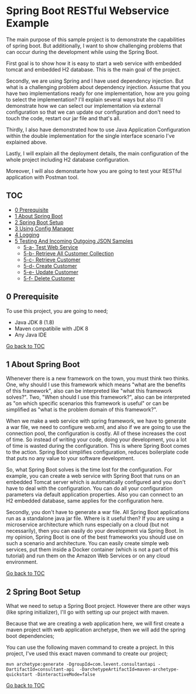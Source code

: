 Spring Boot RESTful Webservice Example
======================================
The main purpose of this sample project is to demonstrate the capabilities of spring boot.
But additionally, I want to show challenging problems that can occur during the development
while using the Spring Boot. 

First goal is to show how it is easy to start a web service with embedded tomcat and embedded
H2 database. This is the main goal of the project.

Secondly, we are using Spring and I have used dependency injection. But what is a challenging
problem about dependency injection. Assume that you have two implementations ready for one
implementation, how are you going to select the implementation? I'll explain several ways but
also I'll demonstrate how we can select our implementation via external configuration so that
we can update our configuration and don't need to touch the code, restart our jar file and
that's all.

Thirdly, I also have demonstrated how to use Java Application Configuration within the double
implementation for the single interface scenario I've explained above.

Lastly, I will explain all the deployment details, the main configuration of the whole project
including H2 database configuration.

Moreover, I will also demonstarte how you are going to test your RESTful application with
Postman tool.

TOC
---
- [0 Prerequisite](#0-prerequisite) <br/>
- [1 About Spring Boot](#1-about-spring-boot) <br/>
- [2 Spring Boot Setup](#2-spring-boot-setup) <br/>
- [3 Using Config Manager](#3-using-config-manager) <br/>
- [4 Logging](#4-logging) <br/>
- [5 Testing And Incoming Outgoing JSON Samples](#5-testing-and-incoming-outgoing-json-samples) <br/>
  * [5-a- Test Web Service](#5-a-test-web-service) <br/>
  * [5-b- Retrieve All Customer Collection](#5-b-retrieve-all-customer-collection) <br/>
  * [5-c- Retrieve Customer](#5-c-retrieve-customer) <br/>
  * [5-d- Create Customer](#5-d-create-customer) <br/>
  * [5-e- Update Customer](#5-e-update-customer) <br/>
  * [5-f- Delete Customer](#5-f-delete-customer) <br/>
  
 0 Prerequisite
---------------
To use this project, you are going to need;

- Java JDK 8 (1.8)
- Maven compatibile with JDK 8
- Any Java IDE

[Go back to TOC](#toc)

 1 About Spring Boot
--------------------
Whenever there is a new framework on the town, you must think two thinks. One, why should I use this
framework which means "what are the benefits of this framework", also can be interpreted like "what
this framework solves?". Two, "When should I use this framework?", also can be interpreted as "on
which specific scenarios this framework is useful" or can be simplified as "what is the problem domain
of this framework?".

When we make a web service with spring framework, we have to generate a war file, we need to configure
web.xml, and also if we are going to use the connection pool, the configuration is costly. All of these
increases the cost of time. So instead of writing your code, doing your development, you a lot of time
is wasted during the configuration. This is where Spring Boot comes to the action. Spring Boot simplifies
configuration, reduces boilerplate code that puts no any value to your software development.

So, what Spring Boot solves is the time lost for the configuration. For example, you can create a web
service with Spring Boot that runs on an embedded Tomcat server which is automatically configured and
you don't have to deal with the configuration. You can do all your configuration parameters via default
application properties. Also you can connect to an H2 embedded database, same applies for the
configuration here. 

Secondly, you don't have to generate a war file. All Spring Boot applications run as a standalone java
jar file. Where is it useful then? If you are using a microservice architecture which runs especially
on a cloud (but not necessarily), then you can easily do your development via Spring Boot. In my opinion,
Spring Boot is one of the best frameworks you should use on such a scenario and architecture. You can
easily create simple web services, put them inside a Docker container (which is not a part of this
tutorial) and run them on the Amazon Web Services or on any cloud environment.

[Go back to TOC](#toc)

 2 Spring Boot Setup
--------------------
What we need to setup a Spring Boot project. However there are other ways (like spring initializer),
I'll go with setting up our project with maven.

Because that we are creating a web application here, we will first create a maven project with web
application archetype, then we will add the spring boot dependencies;

You can use the following maven command to create a project. In this project, I've used this exact
maven command to create our project;

```mvn archetype:generate -DgroupId=com.levent.consultantapi -DartifactId=consultant-api  -DarchetypeArtifactId=maven-archetype-quickstart -DinteractiveMode=false```

[Go back to TOC](#toc)


